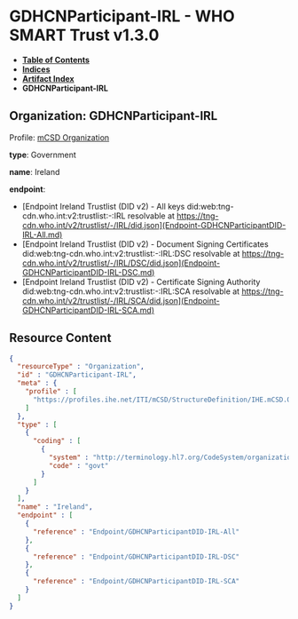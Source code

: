 # GDHCNParticipant-IRL - WHO SMART Trust v1.3.0

* [**Table of Contents**](toc.md)
* [**Indices**](indices.md)
* [**Artifact Index**](artifacts.md)
* **GDHCNParticipant-IRL**

## Organization: GDHCNParticipant-IRL

Profile: [mCSD Organization](https://profiles.ihe.net/ITI/mCSD/4.0.0/StructureDefinition-IHE.mCSD.Organization.html)

**type**: Government

**name**: Ireland

**endpoint**: 

* [Endpoint Ireland Trustlist (DID v2) - All keys did:web:tng-cdn.who.int:v2:trustlist:-:IRL resolvable at https://tng-cdn.who.int/v2/trustlist/-/IRL/did.json](Endpoint-GDHCNParticipantDID-IRL-All.md)
* [Endpoint Ireland Trustlist (DID v2) - Document Signing Certificates did:web:tng-cdn.who.int:v2:trustlist:-:IRL:DSC resolvable at https://tng-cdn.who.int/v2/trustlist/-/IRL/DSC/did.json](Endpoint-GDHCNParticipantDID-IRL-DSC.md)
* [Endpoint Ireland Trustlist (DID v2) - Certificate Signing Authority did:web:tng-cdn.who.int:v2:trustlist:-:IRL:SCA resolvable at https://tng-cdn.who.int/v2/trustlist/-/IRL/SCA/did.json](Endpoint-GDHCNParticipantDID-IRL-SCA.md)



## Resource Content

```json
{
  "resourceType" : "Organization",
  "id" : "GDHCNParticipant-IRL",
  "meta" : {
    "profile" : [
      "https://profiles.ihe.net/ITI/mCSD/StructureDefinition/IHE.mCSD.Organization"
    ]
  },
  "type" : [
    {
      "coding" : [
        {
          "system" : "http://terminology.hl7.org/CodeSystem/organization-type",
          "code" : "govt"
        }
      ]
    }
  ],
  "name" : "Ireland",
  "endpoint" : [
    {
      "reference" : "Endpoint/GDHCNParticipantDID-IRL-All"
    },
    {
      "reference" : "Endpoint/GDHCNParticipantDID-IRL-DSC"
    },
    {
      "reference" : "Endpoint/GDHCNParticipantDID-IRL-SCA"
    }
  ]
}

```

